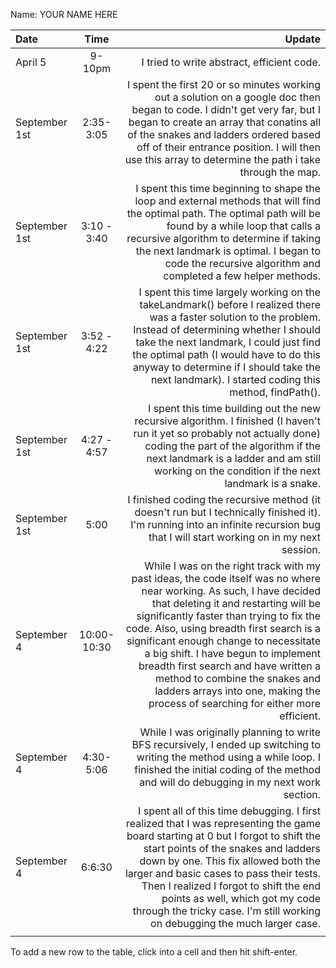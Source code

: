 Name: YOUR NAME HERE

| Date          |    Time     |                                                                                                                                                                                                                                                                                                                                                                                                                                                                                             Update |
|:--------------|:-----------:|---------------------------------------------------------------------------------------------------------------------------------------------------------------------------------------------------------------------------------------------------------------------------------------------------------------------------------------------------------------------------------------------------------------------------------------------------------------------------------------------------:|
| April 5       |   9-10pm    |                                                                                                                                                                                                                                                                                                                                                                                                                                                         I tried to write abstract, efficient code. |
| September 1st |  2:35-3:05  |                                                                                                                                                                             I spent the first 20 or so minutes working out a solution on a google doc then began to code. I didn't get very far, but I began to create an array that conatins all of the snakes and ladders ordered based off of their entrance position. I will then use this array to determine the path i take through the map. |
| September 1st | 3:10 - 3:40 |                                                                                                                                                                               I spent this time beginning to shape the loop and external methods that will find the optimal path. The optimal path will be found by a while loop that calls a recursive algorithm to determine if taking the next landmark is optimal. I began to code the recursive algorithm and completed a few helper methods. |
| September 1st | 3:52 - 4:22 |                                                                                                                                               I spent this time largely working on the takeLandmark() before I realized there was a faster solution to the problem. Instead of determining whether I should take the next landmark, I could just find the optimal path (I would have to do this anyway to determine if I should take the next landmark). I started coding this method, findPath(). |
| September 1st | 4:27 - 4:57 |                                                                                                                                                                                                                               I spent this time building out the new recursive algorithm. I finished (I haven't run it yet so probably not actually done) coding the part of the algorithm if the next landmark is a ladder and am still working on the condition if the next landmark is a snake. |
| September 1st |    5:00     |                                                                                                                                                                                                                                                                                                                 I finished coding the recursive method (it doesn't run but I technically finished it). I'm running into an infinite recursion bug that I will start working on in my next session. |
| September 4   | 10:00-10:30 | While I was on the right track with my past ideas, the code itself was no where near working. As such, I have decided that deleting it and restarting will be significantly faster than trying to fix the code. Also, using breadth first search is a significant enough change to necessitate a big shift. I have begun to implement breadth first search and have written a method to combine the snakes and ladders arrays into one, making the process of searching for either more efficient. |
| September 4   |  4:30-5:06  |                                                                                                                                                                                                                                                                                While I was originally planning to write BFS recursively, I ended up switching to writing the method using a while loop. I finished the initial coding of the method and will do debugging in my next work section. |
| September 4   |   6:6:30    |                                                                            I spent all of this time debugging. I first realized that I was representing the game board starting at 0 but I forgot to shift the start points of the snakes and ladders down by one. This fix allowed both the larger and basic cases to pass their tests. Then I realized I forgot to shift the end points as well, which got my code through the tricky case. I'm still working on debugging the much larger case. |
|               |             |                                                                                                                                                                                                                                                                                                                                                                                                                                                                                                    |


To add a new row to the table, click into a cell and then hit shift-enter.